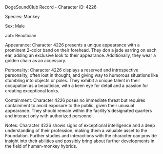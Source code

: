 DogeSoundClub Record - Character ID: 4226

Species: Monkey

Sex: Male

Job: Beautician

Appearance: Character 4226 presents a unique appearance with a prominent 2-color band on their forehead. They don a jade earring on each ear, adding an exclusive look to their appearance. Additionally, they wear a golden chain as an accessory.

Personality: Character 4226 displays a reserved and introspective personality, often lost in thought, and giving way to humorous situations like stumbling into objects or poles. They exhibit a unique talent in their occupation as a beautician, with a keen eye for detail and a passion for creating exceptional looks.

Containment: Character 4226 poses no immediate threat but requires containment to avoid exposure to the public, given their unusual appearance. They should remain within the facility's designated quarters and interact only with authorized personnel.

Notes: Character 4226 shows signs of exceptional intelligence and a deep understanding of their profession, making them a valuable asset to the Foundation. Further studies and interactions with the character can provide insight into their abilities and possibly bring about further developments in the field of human-monkey hybrids.